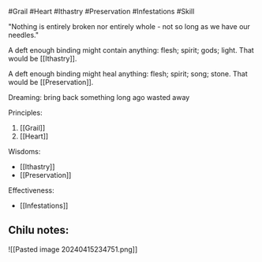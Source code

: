 #Grail #Heart #Ithastry #Preservation #Infestations #Skill 

"Nothing is entirely broken nor entirely whole - not so long as we have our needles."

A deft enough binding might contain anything: flesh; spirit; gods; light. That would be [[Ithastry]]. 

A deft enough binding might heal anything: flesh; spirit; song; stone. That would be [[Preservation]].

Dreaming: bring back something long ago wasted away

Principles:
1. [[Grail]]
2. [[Heart]]

Wisdoms:
- [[Ithastry]]
- [[Preservation]]

Effectiveness:
- [[Infestations]]

Chilu notes:
- 

![[Pasted image 20240415234751.png]]